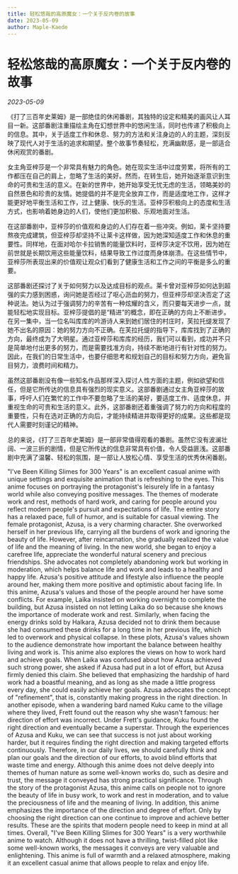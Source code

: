 ```yaml
---
title: 轻松悠哉的高原魔女：一个关于反内卷的故事
date: 2023-05-09
author: Maple-Kaede
---
```

# 轻松悠哉的高原魔女：一个关于反内卷的故事

*2023-05-09*

《打了三百年史莱姆》是一部绝佳的休闲番剧，其独特的设定和精美的画风让人耳目一新。这部番剧注重描绘主角在幻想世界中的悠闲生活，同时也传递了积极向上的信息。其中，关于适度工作和休息、努力的方法和关注身边的人的主题，深刻反映了现代人对于生活的追求和期望。整个故事节奏轻松，充满幽默感，是一部适合休闲观赏的番剧。

女主角亚梓莎是一个非常具有魅力的角色。她在现实生活中过度劳累，将所有的工作都压在自己的肩上，忽略了生活的美好。然而，在转生后，她开始逐渐意识到生命的可贵和生活的意义。在新的世界中，她开始享受无忧无虑的生活，领略美妙的自然景色和珍贵的友情。她提倡的并不是完全放弃工作，而是适度地工作，这样才能更好地平衡生活和工作，过上健康、快乐的生活。亚梓莎积极向上的态度和生活方式，也影响着她身边的人们，使他们更加积极、乐观地面对生活。

在这部番剧中，亚梓莎的价值观和身边的人们存在着一些冲突。例如，莱卡坚持要熬夜完成建筑，但亚梓莎却坚持不让莱卡这样做，因为她深知适度工作和休息的重要性。同样地，在面对哈尔卡拉销售的能量饮料时，亚梓莎决定不饮用，因为她在前世就是长期饮用这些能量饮料，结果导致工作过度而身体崩溃。在这些情节中，亚梓莎所表现出来的价值观让观众们看到了健康生活和工作之间的平衡是多么的重要。

这部番剧还探讨了关于如何努力以及达成目标的观点。莱卡曾对亚梓莎如何达到超强的实力感到困惑，询问她是否经过了呕心沥血的努力，但亚梓莎却坚决否定了这种说法。她认为过于强调努力的辛苦有一种炫耀的含义，而只要每天进步一点，就能轻松地实现目标。亚梓莎提倡的是“精进”的概念，即在正确的方向上不断进步。在另一集中，当一位名叫库库的吟游诗人来到她们居住的村庄时，芙拉托缇发现了她不出名的原因：她的努力方向不正确。在芙拉托缇的指导下，库库找到了正确的方向，最终成为了大明星。通过亚梓莎和库库的经历，我们可以看到，成功并不只是简单地付出更多的努力，而是需要找准方向，持续不断地进行有针对性的努力。因此，在我们的日常生活中，也要仔细思考和规划自己的目标和努力方向，避免盲目努力，浪费时间和精力。

虽然这部番剧没有像一些知名作品那样深入探讨人性方面的主题，例如欲望和信任，但是它所传达的信息具有强烈的现实意义。这部番剧通过女主角亚梓莎的故事，呼吁人们在繁忙的工作中不要忽略了生活的美好，要适度工作、适度休息，并重视生命的可贵和生活的意义。此外，这部番剧还着重强调了努力的方向和程度的重要性，只有在选对正确的方向后，才能持续精进并取得更好的成果。这些都是现代人需要时刻谨记的精神。

总的来说，《打了三百年史莱姆》是一部非常值得观看的番剧。虽然它没有波澜壮阔、一波三折的剧情，但是它所传达的信息非常具有价值，令人受益匪浅。这部番剧中充满了温馨、轻松的氛围，是一部让人放松心情、享受生活的优秀休闲番剧。



"I've Been Killing Slimes for 300 Years" is an excellent casual anime with unique settings and exquisite animation that is refreshing to the eyes. This anime focuses on portraying the protagonist's leisurely life in a fantasy world while also conveying positive messages. The themes of moderate work and rest, methods of hard work, and caring for people around you reflect modern people's pursuit and expectations of life. The entire story has a relaxed pace, full of humor, and is suitable for casual viewing.
The female protagonist, Azusa, is a very charming character. She overworked herself in her previous life, carrying all the burdens of work and ignoring the beauty of life. However, after reincarnation, she gradually realized the value of life and the meaning of living. In the new world, she began to enjoy a carefree life, appreciate the wonderful natural scenery and precious friendships. She advocates not completely abandoning work but working in moderation, which helps balance life and work and leads to a healthy and happy life. Azusa's positive attitude and lifestyle also influence the people around her, making them more positive and optimistic about facing life.
In this anime, Azusa's values and those of the people around her have some conflicts. For example, Laika insisted on working overnight to complete the building, but Azusa insisted on not letting Laika do so because she knows the importance of moderate work and rest. Similarly, when facing the energy drinks sold by Halkara, Azusa decided not to drink them because she had consumed these drinks for a long time in her previous life, which led to overwork and physical collapse. In these plots, Azusa's values shown to the audience demonstrate how important the balance between healthy living and work is.
This anime also explores the views on how to work hard and achieve goals. When Laika was confused about how Azusa achieved such strong power, she asked if Azusa had put in a lot of effort, but Azusa firmly denied this claim. She believed that emphasizing the hardship of hard work had a boastful meaning, and as long as she made a little progress every day, she could easily achieve her goals. Azusa advocates the concept of "refinement", that is, constantly making progress in the right direction. In another episode, when a wandering bard named Kuku came to the village where they lived, Frett found out the reason why she wasn't famous: her direction of effort was incorrect. Under Frett's guidance, Kuku found the right direction and eventually became a superstar. Through the experiences of Azusa and Kuku, we can see that success is not just about working harder, but it requires finding the right direction and making targeted efforts continuously. Therefore, in our daily lives, we should carefully think and plan our goals and the direction of our efforts, to avoid blind efforts that waste time and energy.
Although this anime does not delve deeply into themes of human nature as some well-known works do, such as desire and trust, the message it conveyed has strong practical significance. Through the story of the protagonist Azusa, this anime calls on people not to ignore the beauty of life in busy work, to work and rest in moderation, and to value the preciousness of life and the meaning of living. In addition, this anime emphasizes the importance of the direction and degree of effort. Only by choosing the right direction can one continue to improve and achieve better results. These are the spirits that modern people need to keep in mind at all times.
Overall, "I've Been Killing Slimes for 300 Years" is a very worthwhile anime to watch. Although it does not have a thrilling, twist-filled plot like some well-known works, the messages it conveys are very valuable and enlightening. This anime is full of warmth and a relaxed atmosphere, making it an excellent casual anime that allows people to relax and enjoy life.

